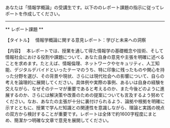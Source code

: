 あなたは「情報学概論」の受講生です。以下ののレポート課題の指示に従ってレポートを作成してください。

---------------------------------------
** レポート課題 **

【タイトル】　
情報学概論に関する意見レポート：学びと未来への洞察

【内容】　
本レポートでは、授業を通して得た情報学の基礎概念や技術、そして情報社会における役割や課題について、あなた自身の意見や主張を明確に述べることを求めます。たとえば、情報倫理、ネットワークやセキュリティ、人工知能、デジタルデバイドといったテーマのうち、特に印象に残ったものや関心を持った分野を選び、その背景や現状、さらには現代社会への影響について、自らの考えを論理的に展開してください。具体例や実際の事例、あるいは自身の経験を交えながら、なぜそのテーマが重要であると考えるのか、また今後どのように進展するのか、さらには解決策や改善のための提案についても言及するよう努めてください。なお、あなたの主張が十分に裏付けられるよう、論拠や根拠を明確に示すとともに、授業で学んだ知識との関連性を意識しながら、理論と実践の視点の双方から検討することが重要です。レポートは全体で約1600字程度にまとめ、簡潔かつ明確な文章で意見を展開してください。
